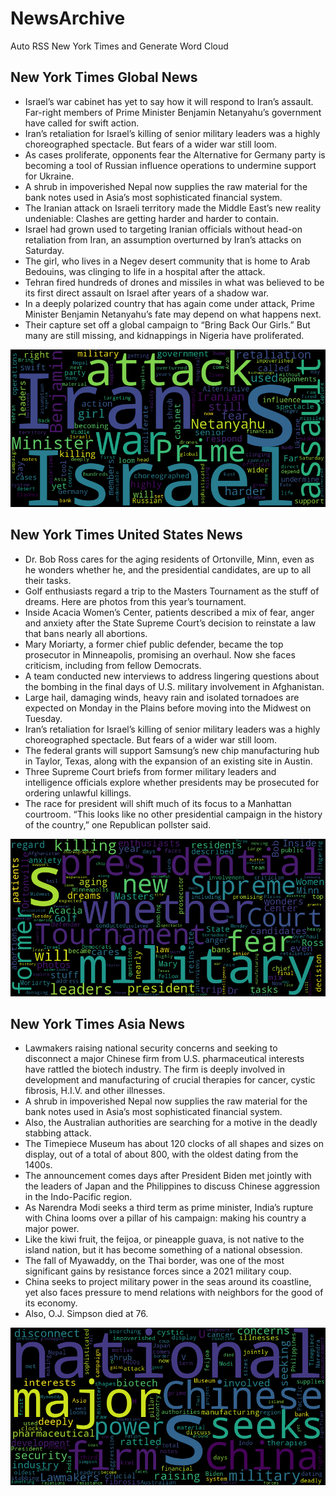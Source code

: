 # NewsArchive
Auto RSS New York Times and Generate Word Cloud

## New York Times Global News
* Israel’s war cabinet has yet to say how it will respond to Iran’s assault. Far-right members of Prime Minister Benjamin Netanyahu’s government have called for swift action.
* Iran’s retaliation for Israel’s killing of senior military leaders was a highly choreographed spectacle. But fears of a wider war still loom.
* As cases proliferate, opponents fear the Alternative for Germany party is becoming a tool of Russian influence operations to undermine support for Ukraine.
* A shrub in impoverished Nepal now supplies the raw material for the bank notes used in Asia’s most sophisticated financial system.
* The Iranian attack on Israeli territory made the Middle East’s new reality undeniable: Clashes are getting harder and harder to contain.
* Israel had grown used to targeting Iranian officials without head-on retaliation from Iran, an assumption overturned by Iran’s attacks on Saturday.
* The girl, who lives in a Negev desert community that is home to Arab Bedouins, was clinging to life in a hospital after the attack.
* Tehran fired hundreds of drones and missiles in what was believed to be its first direct assault on Israel after years of a shadow war.
* In a deeply polarized country that has again come under attack, Prime Minister Benjamin Netanyahu’s fate may depend on what happens next.
* Their capture set off a global campaign to “Bring Back Our Girls.” But many are still missing, and kidnappings in Nigeria have proliferated.

![Global](./global.png)
## New York Times United States News
* Dr. Bob Ross cares for the aging residents of Ortonville, Minn, even as he wonders whether he, and the presidential candidates, are up to all their tasks.
* Golf enthusiasts regard a trip to the Masters Tournament as the stuff of dreams. Here are photos from this year’s tournament.
* Inside Acacia Women’s Center, patients described a mix of fear, anger and anxiety after the State Supreme Court’s decision to reinstate a law that bans nearly all abortions.
* Mary Moriarty, a former chief public defender, became the top prosecutor in Minneapolis, promising an overhaul. Now she faces criticism, including from fellow Democrats.
* A team conducted new interviews to address lingering questions about the bombing in the final days of U.S. military involvement in Afghanistan.
* Large hail, damaging winds, heavy rain and isolated tornadoes are expected on Monday in the Plains before moving into the Midwest on Tuesday.
* Iran’s retaliation for Israel’s killing of senior military leaders was a highly choreographed spectacle. But fears of a wider war still loom.
* The federal grants will support Samsung’s new chip manufacturing hub in Taylor, Texas, along with the expansion of an existing site in Austin.
* Three Supreme Court briefs from former military leaders and intelligence officials explore whether presidents may be prosecuted for ordering unlawful killings.
* The race for president will shift much of its focus to a Manhattan courtroom. “This looks like no other presidential campaign in the history of the country,” one Republican pollster said.

![US](./usnews.png)
## New York Times Asia News
* Lawmakers raising national security concerns and seeking to disconnect a major Chinese firm from U.S. pharmaceutical interests have rattled the biotech industry. The firm is deeply involved in development and manufacturing of crucial therapies for cancer, cystic fibrosis, H.I.V. and other illnesses.
* A shrub in impoverished Nepal now supplies the raw material for the bank notes used in Asia’s most sophisticated financial system.
* Also, the Australian authorities are searching for a motive in the deadly stabbing attack.
* The Timepiece Museum has about 120 clocks of all shapes and sizes on display, out of a total of about 800, with the oldest dating from the 1400s.
* The announcement comes days after President Biden met jointly with the leaders of Japan and the Philippines to discuss Chinese aggression in the Indo-Pacific region.
* As Narendra Modi seeks a third term as prime minister, India’s rupture with China looms over a pillar of his campaign: making his country a major power.
* Like the kiwi fruit, the feijoa, or pineapple guava, is not native to the island nation, but it has become something of a national obsession.
* The fall of Myawaddy, on the Thai border, was one of the most significant gains by resistance forces since a 2021 military coup.
* China seeks to project military power in the seas around its coastline, yet also faces pressure to mend relations with neighbors for the good of its economy.
* Also, O.J. Simpson died at 76.

![Asian](./asian.png)
